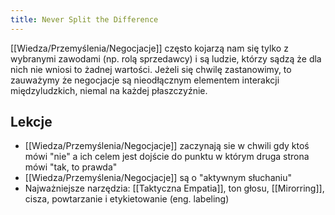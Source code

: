 ```yaml
---
title: Never Split the Difference
---
```


[[Wiedza/Przemyślenia/Negocjacje]] często kojarzą nam się tylko z wybranymi zawodami (np. rolą sprzedawcy) i są ludzie, którzy sądzą że dla nich nie wniosi to żadnej wartości. Jeżeli się chwilę zastanowimy, to zauważymy że negocjacje są nieodłącznym elementem interakcji międzyludzkich, niemal na każdej płaszczyźnie. 

## Lekcje
- [[Wiedza/Przemyślenia/Negocjacje]] zaczynają sie w chwili gdy ktoś mówi "nie" a ich celem jest dojście do punktu w którym druga strona mówi "tak, to prawda"
- [[Wiedza/Przemyślenia/Negocjacje]] są o "aktywnym słuchaniu"
- Najważniejsze narzędzia: [[Taktyczna Empatia]], ton głosu, [[Mirorring]], cisza, powtarzanie i etykietowanie (eng. labeling)